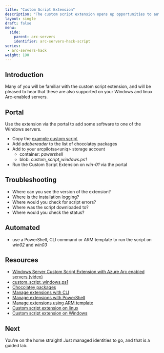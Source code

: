 ```yaml
---
title: "Custom Script Extension"
description: "The custom script extension opens up opportunities to automate PowerShell and Bash scripts at scale for both cloud and on prem servers."
layout: single
draft: false
menu:
  side:
    parent: arc-servers
    identifier: arc-servers-hack-script
series:
 - arc-servers-hack
weight: 190
---
```


## Introduction

Many of you will be familiar with the custom script extension, and will be pleased to hear that these are also supported on your Windows and linux Arc-enabled servers.

## Portal

Use the extension via the portal to add some software to one of the Windows servers.

* Copy the [example custom script](https://github.com/microsoft/azure_arc/blob/main/azure_arc_servers_jumpstart/scripts/custom_script_windows.ps1)
* Add _adobereader_ to the list of chocolatey packages
* Add to your arcpilotsa\<uniq> storage account
  * container: _powershell_
  * blob: _custom_script_windows.ps1_
* Run the Custom Script Extension on _win-01_ via the portal

## Troubleshooting

* Where can you see the version of the extension?
* Where is the installation logging?
* Where would you check for script errors?
* Where was the script downloaded to?
* Where would you check the status?

## Automated

* use a PowerShell, CLI command or ARM template to run the script on _win02_ and _win03_

## Resources

* [Windows Server Custom Script Extension with Azure Arc enabled servers (video)](https://www.youtube.com/watch?v=0TYn5wgQXow)
* [custom_script_windows.ps1](https://github.com/microsoft/azure_arc/blob/main/azure_arc_servers_jumpstart/scripts/custom_script_windows.ps1)
* [Chocolatey packages](https://community.chocolatey.org/packages)
* [Manage extensions with CLI](https://docs.microsoft.com/azure/azure-arc/servers/manage-vm-extensions-cli)
* [Manage extensions with PowerShell](https://docs.microsoft.com/azure/azure-arc/servers/manage-vm-extensions-powershell)
* [Manage extensions using ARM template](https://docs.microsoft.com/azure/azure-arc/servers/manage-vm-extensions-template)
* [Custom script extension on linux](https://docs.microsoft.com/azure/virtual-machines/extensions/custom-script-linux)
* [Custom script extension on Windows](https://docs.microsoft.com/azure/virtual-machines/extensions/custom-script-windows)

## Next

You're on the home straight! Just managed identities to go, and that is a guided lab.
